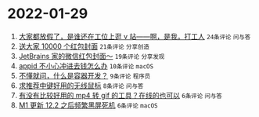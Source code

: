 # 2022-01-29

1. [大家都放假了，是谁还在工位上逛 v 站——啊，是我，打工人](https://www.v2ex.com/t/831234) `24条评论` `问与答`
1. [送大家 10000 个红包封面](https://www.v2ex.com/t/831223) `21条评论` `分享创造`
1. [JetBrains 家的微信红包封面～](https://www.v2ex.com/t/831233) `19条评论` `分享发现`
1. [appid 不小心冲进去钱怎么办](https://www.v2ex.com/t/831220) `10条评论` `macOS`
1. [不懂就问，什么是容器开发？](https://www.v2ex.com/t/831225) `9条评论` `程序员`
1. [求推荐中键好用的无线鼠标](https://www.v2ex.com/t/831227) `8条评论` `问与答`
1. [有没有比较好用的 mp4 转 gif 的工具？在线的也可以](https://www.v2ex.com/t/831229) `6条评论` `问与答`
1. [M1 更新 12.2 之后频繁黑屏死机](https://www.v2ex.com/t/831215) `6条评论` `macOS`

